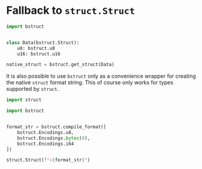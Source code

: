# Fallback to `struct.Struct`

```python
import bstruct


class Data(bstruct.Struct):
    u8: bstruct.u8
    u16: bstruct.u16

native_struct = bstruct.get_struct(Data)
```

It is also possible to use `bstruct` only as a convenience wrapper for creating the native `struct` format string.
This of course only works for types supported by `struct`.

```python
import struct

import bstruct


format_str = bstruct.compile_format([
    bstruct.Encodings.u8,
    bstruct.Encodings.bytes(8),
    bstruct.Encodings.i64
])

struct.Struct(f"<{format_str}")
```
